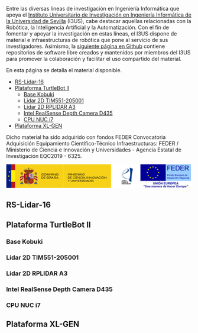 Entre las diversas líneas de investigación en Ingeniería Informática que apoya el [Instituto Universitario de Investigación en Ingeniería Informática de la Universidad de Sevilla](https://i3us.us.es/) (I3US), cabe destacar aquellas relacionadas con la Robótica, la Inteligencia Artificial y la Automatización. Con el fin de fomentar y apoyar la investigación en estas líneas, el I3US dispone de material e infraestructuras de robótica que pone al servicio de sus investigadores. Asimismo, la [siguiente página en Github](https://github.com/robotics-i3us) contiene repositorios de software libre creados y mantenidos por miembros del I3US para promover la colaboración y facilitar el uso compartido del material.

En esta página se detalla el material disponible.

- [RS-Lidar-16](#rs-lidar-16)
- [Plataforma TurtleBot II](#plataforma-turtlebot-ii)
  * [Base Kobuki](#base-kobuki)
  * [Lidar 2D TIM551-205001](#lidar-2d-tim551-205001)
  * [Lidar 2D RPLIDAR A3](#lidar-2d-rplidar-a3)
  * [Intel RealSense Depth Camera D435](#intel-realsense-depth-camera-d435)
  * [CPU NUC i7](#cpu-nuc-i7)
- [Plataforma XL-GEN](#plataforma-xl-gen)

Dicho material ha sido adquirido con fondos FEDER Convocatoria Adquisición Equipamiento Científico-Técnico Infraestructuras: FEDER / Ministerio de Ciencia e Innovación y Universidades - Agencia Estatal de Investigación EQC2019 - 6325.

![logo](images/logo.png)

## RS-Lidar-16



## Plataforma TurtleBot II

### Base Kobuki

### Lidar 2D TIM551-205001

### Lidar 2D RPLIDAR A3

### Intel RealSense Depth Camera D435

### CPU NUC i7 



## Plataforma XL-GEN



